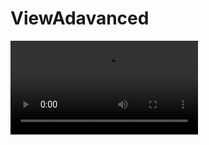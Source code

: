 # ViewAdavanced
 ![Overload 仓助](https://github.com/broderickwang/ViewAdavanced/blob/master/shoot/QQ20170811-100402-HD.mp4) 
